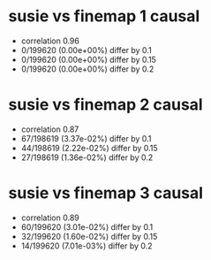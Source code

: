 # susie vs finemap  1 causal

- correlation 0.96
- 0/199620 (0.00e+00%) differ by 0.1
- 0/199620 (0.00e+00%) differ by 0.15
- 0/199620 (0.00e+00%) differ by 0.2


# susie vs finemap  2 causal

- correlation 0.87
- 67/198619 (3.37e-02%) differ by 0.1
- 44/198619 (2.22e-02%) differ by 0.15
- 27/198619 (1.36e-02%) differ by 0.2


# susie vs finemap  3 causal

- correlation 0.89
- 60/199620 (3.01e-02%) differ by 0.1
- 32/199620 (1.60e-02%) differ by 0.15
- 14/199620 (7.01e-03%) differ by 0.2



